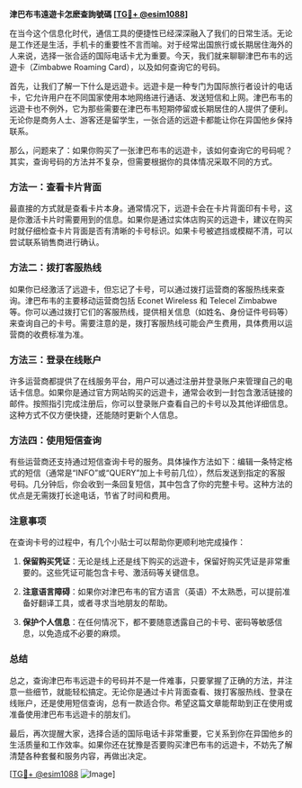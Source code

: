 **津巴布韦遠遊卡怎麽查詢號碼 [[TG💪+ @esim1088](https://t.me/s/esim1088)]**

在当今这个信息化时代，通信工具的便捷性已经深深融入了我们的日常生活。无论是工作还是生活，手机卡的重要性不言而喻。对于经常出国旅行或长期居住海外的人来说，选择一张合适的国际电话卡尤为重要。今天，我们就来聊聊津巴布韦的远遊卡（Zimbabwe Roaming Card），以及如何查询它的号码。

首先，让我们了解一下什么是远遊卡。远遊卡是一种专门为国际旅行者设计的电话卡，它允许用户在不同国家使用本地网络进行通话、发送短信和上网。津巴布韦的远遊卡也不例外，它为那些需要在津巴布韦短期停留或长期居住的人提供了便利。无论你是商务人士、游客还是留学生，一张合适的远遊卡都能让你在异国他乡保持联系。

那么，问题来了：如果你购买了一张津巴布韦的远遊卡，该如何查询它的号码呢？其实，查询号码的方法并不复杂，但需要根据你的具体情况采取不同的方式。

### 方法一：查看卡片背面

最直接的方式就是查看卡片本身。通常情况下，远遊卡会在卡片背面印有卡号，这是你激活卡片时需要用到的信息。如果你是通过实体店购买的远遊卡，建议在购买时就仔细检查卡片背面是否有清晰的卡号标识。如果卡号被遮挡或模糊不清，可以尝试联系销售商进行确认。

### 方法二：拨打客服热线

如果你已经激活了远遊卡，但忘记了卡号，可以通过拨打运营商的客服热线来查询。津巴布韦的主要移动运营商包括 Econet Wireless 和 Telecel Zimbabwe 等。你可以通过拨打它们的客服热线，提供相关信息（如姓名、身份证件号码等）来查询自己的卡号。需要注意的是，拨打客服热线可能会产生费用，具体费用以运营商的收费标准为准。

### 方法三：登录在线账户

许多运营商都提供了在线服务平台，用户可以通过注册并登录账户来管理自己的电话卡信息。如果你是通过官方网站购买的远遊卡，通常会收到一封包含激活链接的邮件。按照指引完成注册后，你可以登录账户查看自己的卡号以及其他详细信息。这种方式不仅方便快捷，还能随时更新个人信息。

### 方法四：使用短信查询

有些运营商还支持通过短信查询卡号的服务。具体操作方法如下：编辑一条特定格式的短信（通常是“INFO”或“QUERY”加上卡号前几位），然后发送到指定的客服号码。几分钟后，你会收到一条回复短信，其中包含了你的完整卡号。这种方法的优点是无需拨打长途电话，节省了时间和费用。

### 注意事项

在查询卡号的过程中，有几个小贴士可以帮助你更顺利地完成操作：

1. **保留购买凭证**：无论是线上还是线下购买的远遊卡，保留好购买凭证是非常重要的。这些凭证可能包含卡号、激活码等关键信息。
   
2. **注意语言障碍**：如果你对津巴布韦的官方语言（英语）不太熟悉，可以提前准备好翻译工具，或者寻求当地朋友的帮助。

3. **保护个人信息**：在任何情况下，都不要随意透露自己的卡号、密码等敏感信息，以免造成不必要的麻烦。

### 总结

总之，查询津巴布韦远遊卡的号码并不是一件难事，只要掌握了正确的方法，并注意一些细节，就能轻松搞定。无论你是通过卡片背面查看、拨打客服热线、登录在线账户，还是使用短信查询，总有一款适合你。希望这篇文章能帮助到正在使用或准备使用津巴布韦远遊卡的朋友们。

最后，再次提醒大家，选择合适的国际电话卡非常重要，它关系到你在异国他乡的生活质量和工作效率。如果你还在犹豫是否要购买津巴布韦的远遊卡，不妨先了解清楚各种套餐和服务内容，再做出决定。

[[TG💪+ @esim1088](https://t.me/s/esim1088) ![Image](https://i.postimg.cc/4NQfJmqS/Snipaste-2025-05-13-00-14-12.png)]